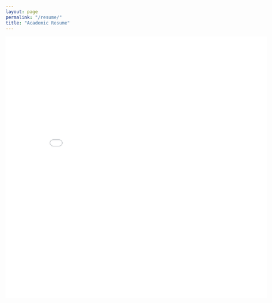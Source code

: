 ```yaml
---
layout: page
permalink: "/resume/"
title: "Academic Resume"
---
```

<embed src="/assets/pdf/Resume_Academic.pdf" width="700" height="700" type='application/pdf'>

